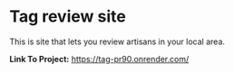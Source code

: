 # Tag review site
This is site that lets you review artisans in your local area.

**Link To Project:** https://tag-pr90.onrender.com/
